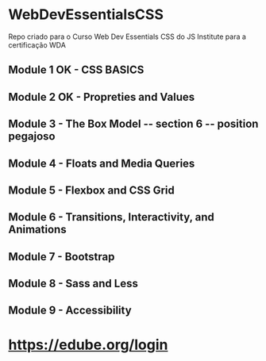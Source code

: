 # WebDevEssentialsCSS
Repo criado para o Curso Web Dev Essentials CSS do JS Institute para a certificação WDA

## Module 1 OK - CSS BASICS
## Module 2 OK - Propreties and Values
## Module 3    - The Box Model -- section 6 -- position pegajoso
## Module 4    - Floats and Media Queries
## Module 5    - Flexbox and CSS Grid
## Module 6    - Transitions, Interactivity, and Animations
## Module 7    - Bootstrap
## Module 8    - Sass and Less
## Module 9    - Accessibility

# https://edube.org/login